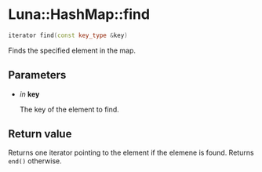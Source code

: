 # Luna::HashMap::find

```c++
iterator find(const key_type &key)
```

Finds the specified element in the map. 



## Parameters
* *in* **key**

    The key of the element to find. 

## Return value
Returns one iterator pointing to the element if the elemene is found. Returns `end()` otherwise. 

